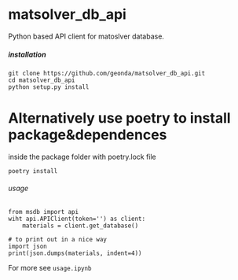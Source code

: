 # matsolver_db_api
Python based API client for matoslver database.  


##### installation

``` 
git clone https://github.com/geonda/matsolver_db_api.git
cd matsolver_db_api 
python setup.py install 
````

# Alternatively use poetry to install package&dependences
inside the package folder with poetry.lock file
```
poetry install 
```

###### usage
```
from msdb import api
wiht api.APIClient(token='') as client:
    materials = client.get_database()

# to print out in a nice way
import json
print(json.dumps(materials, indent=4))
```
For more see ```usage.ipynb```



